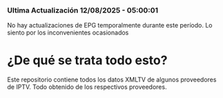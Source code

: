 ### Ultima Actualización 12/08/2025 - 05:00:01
No hay actualizaciones de EPG temporalmente durante este período. Lo siento por los inconvenientes ocasionados



# ¿De qué se trata todo esto?
Este repositorio contiene todos los datos XMLTV de algunos proveedores de IPTV. Todo obtenido de los respectivos proveedores.
